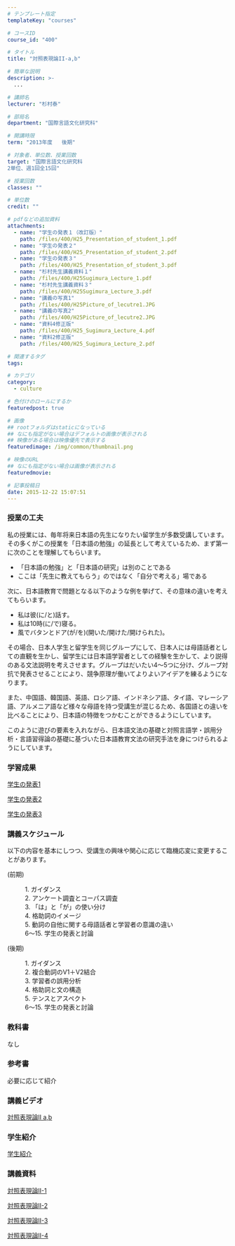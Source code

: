 ```yaml
---
# テンプレート指定
templateKey: "courses"

# コースID
course_id: "400"

# タイトル
title: "対照表現論II-a,b"

# 簡単な説明
description: >-
  ...

# 講師名
lecturer: "杉村泰"

# 部局名
department: "国際言語文化研究科"

# 開講時限
term: "2013年度	後期"

# 対象者、単位数、授業回数
target: "国際言語文化研究科
2単位、週1回全15回"

# 授業回数
classes: ""

# 単位数
credit: ""

# pdfなどの追加資料
attachments: 
  - name: "学生の発表１（改訂版）" 
    path: /files/400/H25_Presentation_of_student_1.pdf
  - name: "学生の発表２" 
    path: /files/400/H25_Presentation_of_student_2.pdf
  - name: "学生の発表３" 
    path: /files/400/H25_Presentation_of_student_3.pdf
  - name: "杉村先生講義資料１" 
    path: /files/400/H25Sugimura_Lecture_1.pdf
  - name: "杉村先生講義資料３" 
    path: /files/400/H25Sugimura_Lecture_3.pdf
  - name: "講義の写真1" 
    path: /files/400/H25Picture_of_lecutre1.JPG
  - name: "講義の写真2" 
    path: /files/400/H25Picture_of_lecutre2.JPG
  - name: "資料4修正版" 
    path: /files/400/H25_Sugimura_Lecture_4.pdf
  - name: "資料2修正版" 
    path: /files/400/H25_Sugimura_Lecture_2.pdf

# 関連するタグ
tags:

# カテゴリ
category:
  - culture

# 色付けのロールにするか
featuredpost: true

# 画像
## rootフォルダはstaticになっている
## なにも指定がない場合はデフォルトの画像が表示される
## 映像がある場合は映像優先で表示する
featuredimage: /img/common/thumbnail.png

# 映像のURL
## なにも指定がない場合は画像が表示される
featuredmovie: 

# 記事投稿日
date: 2015-12-22 15:07:51
---
```


### 授業の工夫

私の授業には、毎年将来日本語の先生になりたい留学生が多数受講しています。その多くがこの授業を「日本語の勉強」の延長として考えているため、まず第一に次のことを理解してもらいます。

* 「日本語の勉強」と「日本語の研究」は別のことである
* ここは「先生に教えてもらう」のではなく「自分で考える」場である

次に、日本語教育で問題となる以下のような例を挙げて、その意味の違いを考えてもらいます。

* 私は彼(に/と)話す。
* 私は10時(に/で)寝る。
* 風でバタンとドア(が/を)(開いた/開けた/開けられた)。

その場合、日本人学生と留学生を同じグループにして、日本人には母語話者としての直観を生かし、留学生には日本語学習者としての経験を生かして、より説得のある文法説明を考えさせます。グループはだいたい4〜5つに分け、グループ対抗で発表させることにより、競争原理が働いてよりよいアイデアを練るようになります。

また、中国語、韓国語、英語、ロシア語、インドネシア語、タイ語、マレーシア語、アルメニア語など様々な母語を持つ受講生が混じるため、各国語との違いを比べることにより、日本語の特徴をつかむことができるようにしています。

このように遊びの要素を入れながら、日本語文法の基礎と対照言語学・誤用分析・言語習得論の基礎に基づいた日本語教育文法の研究手法を身につけられるようにしています。

### 学習成果

[学生の発表1](/files/400/H25_Presentation_of_student_1.pdf) 

[学生の発表2](/files/400/H25_Presentation_of_student_2.pdf) 

[学生の発表3](/files/400/H25_Presentation_of_student_3.pdf) 





### 講義スケジュール

以下の内容を基本にしつつ、受講生の興味や関心に応じて臨機応変に変更することがあります。

(前期)

<dl>
<dd>
1. ガイダンス
</dd>

<dd>
2. アンケート調査とコーパス調査
</dd>

<dd>
3. 「は」と「が」の使い分け
</dd>

<dd>
4. 格助詞のイメージ
</dd>

<dd>
5. 動詞の自他に関する母語話者と学習者の意識の違い
</dd>

<dd>
6〜15. 学生の発表と討論
</dd>
</dl>

(後期)

<dl>
<dd>
1. ガイダンス
</dd>

<dd>
2. 複合動詞のV1＋V2結合
</dd>

<dd>
3. 学習者の誤用分析
</dd>

<dd>
4. 格助詞と文の構造
</dd>

<dd>
5. テンスとアスペクト
</dd>

<dd>
6〜15. 学生の発表と討論
</dd>
</dl>

### 教科書

なし

### 参考書

必要に応じて紹介





### 講義ビデオ


<a href="http://nuvideo.media.nagoya-u.ac.jp/embed/ae06943682d35883242f9b6e69528252b647efdc" target="blank"> 対照表現論II a,b </a>

### 学生紹介

<a href="http://nuvideo.media.nagoya-u.ac.jp/embed/ea35a978b11b81c03d740c84d51ca2a61db10dd8" target="blank">学生紹介</a>

### 講義資料

[対照表現論II-1](/files/400/H25Sugimura_Lecture_1.pdf) 

[対照表現論II-2](/files/400/H25_Sugimura_Lecture_2.pdf) 

[対照表現論II-3](/files/400/H25Sugimura_Lecture_3.pdf) 

[対照表現論II-4](/files/400/H25_Sugimura_Lecture_4.pdf) 








